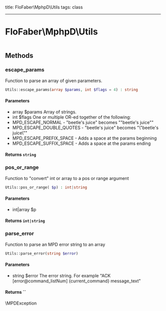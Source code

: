 title: FloFaber\MphpD\Utils
tags: class

---

<h1 class="method-name">FloFaber\MphpD\Utils</h1>
<p></p>

```php

```

## Methods

<div class="method">
<h3 class="method-name">escape_params</h3>
<p>Function to parse an array of given parameters.</p>

```php
Utils::escape_params(array $params, int $flags = 4) : string
```

#### Parameters

*  array $params Array of strings.
*  int $flags One or multiple OR-ed together of the following:
* MPD_ESCAPE_NORMAL        - "beetle's juice" becomes "\"beetle\'s juice\""
* MPD_ESCAPE_DOUBLE_QUOTES - "beetle's juice" becomes "\\\"beetle\'s juice\\\""
* MPD_ESCAPE_PREFIX_SPACE  - Adds a space at the params beginning
* MPD_ESCAPE_SUFFIX_SPACE  - Adds a space at the params ending


#### Returns `string`




</div><div class="method">
<h3 class="method-name">pos_or_range</h3>
<p>Function to "convert" int or array to a pos or range argument</p>

```php
Utils::pos_or_range( $p) : int|string
```

#### Parameters

*  int|array $p


#### Returns `int|string`




</div><div class="method">
<h3 class="method-name">parse_error</h3>
<p>Function to parse an MPD error string to an array</p>

```php
Utils::parse_error(string $error)
```

#### Parameters

*  string $error The error string. For example "ACK [error@command_listNum] {current_command} message_text"


#### Returns ``

\MPDException


</div>